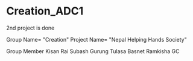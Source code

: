 # Creation_ADC1
 2nd project is done


Group Name= "Creation"
Project Name= "Nepal Helping Hands Society"

Group Member
Kisan Rai
Subash Gurung
Tulasa Basnet
Ramkisha GC
